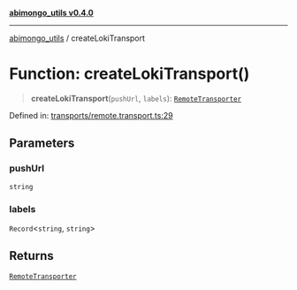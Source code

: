 [**abimongo_utils v0.4.0**](../README.md)

***

[abimongo_utils](../README.md) / createLokiTransport

# Function: createLokiTransport()

> **createLokiTransport**(`pushUrl`, `labels`): [`RemoteTransporter`](../type-aliases/RemoteTransporter.md)

Defined in: [transports/remote.transport.ts:29](https://github.com/NodEm9/abimongo_utils/blob/a65cd6462ac155e030ff8f62ef498bb805490cbf/src/transports/remote.transport.ts#L29)

## Parameters

### pushUrl

`string`

### labels

`Record`\<`string`, `string`\>

## Returns

[`RemoteTransporter`](../type-aliases/RemoteTransporter.md)
